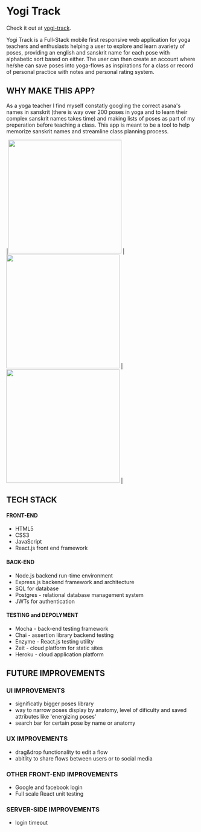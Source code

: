 # Yogi Track 

Check it out at [yogi-track](https://yoga-capstone.now.sh/).

Yogi Track is a Full-Stack mobile first responsive web application for yoga teachers and enthusiasts helping a user to explore and learn avariety of poses, providing an english and sanskrit name for each pose with alphabetic sort based on either. The user can then create an account where he/she can save poses into yoga-flows as inspirations for a class or record of personal practice with notes and personal rating system.

## WHY MAKE THIS APP?
As a yoga teacher I find myself constatly googling the correct asana's names in sanskrit (there is way over 200 poses in yoga and to learn their complex sanskrit names takes time) and making lists of poses as part of my preperation before teaching a class. This app is meant to be a tool to help memorize sanskrit names and streamline class planning process.


|<img src='https://images-for-portfolio.s3.us-east-2.amazonaws.com/yoga+cap/home.png' width ='300' > | <img src='https://images-for-portfolio.s3.us-east-2.amazonaws.com/yoga+cap/flow-pick.png' width ='300' > | <img src='https://images-for-portfolio.s3.us-east-2.amazonaws.com/yoga+cap/flow-pose.png' width='300' > |

## TECH STACK
#### FRONT-END
* HTML5
* CSS3
* JavaScript
* React.js front end framework

#### BACK-END
* Node.js backend run-time environment
* Express.js backend framework and architecture
* SQL for database
* Postgres - relational database management system
* JWTs for authentication

#### TESTING and DEPOLYMENT
* Mocha - back-end testing framework
* Chai - assertion library backend testing
* Enzyme - React.js testing utility
* Zeit - cloud platform for static sites
* Heroku - cloud application platform

## FUTURE IMPROVEMENTS

### UI IMPROVEMENTS
* significatly bigger poses library
* way to narrow poses display by anatomy, level of dificulty and saved attributes like 'energizing poses'
* search bar for certain pose by name or anatomy

### UX IMPROVEMENTS
* drag&drop functionality to edit a flow
* abitlity to share flows between users or to social media

### OTHER FRONT-END IMPROVEMENTS
* Google and facebook login
* Full scale React unit testing

### SERVER-SIDE IMPROVEMENTS
* login timeout

